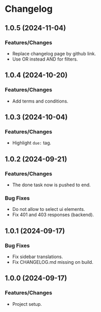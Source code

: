 # Changelog

## 1.0.5 (2024-11-04)

### Features/Changes

- Replace changelog page by github link.
- Use OR instead AND for filters.

## 1.0.4 (2024-10-20)

### Features/Changes

- Add terms and conditions.

## 1.0.3 (2024-10-04)

### Features/Changes

- Highlight `due:` tag.

## 1.0.2 (2024-09-21)

### Features/Changes

- The done task now is pushed to end.

### Bug Fixes

- Do not allow to select ui elements.
- Fix 401 and 403 responses (backend).

## 1.0.1 (2024-09-17)

### Bug Fixes

- Fix sidebar translations.
- Fix CHANGELOG.md missing on build.

## 1.0.0 (2024-09-17)

### Features/Changes

- Project setup.
